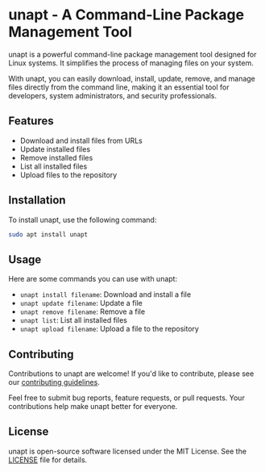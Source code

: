 # unapt - A Command-Line Package Management Tool

unapt is a powerful command-line package management tool designed for Linux systems. It simplifies the process of managing files on your system.

With unapt, you can easily download, install, update, remove, and manage files directly from the command line, making it an essential tool for developers, system administrators, and security professionals.

## Features

- Download and install files from URLs
- Update installed files
- Remove installed files
- List all installed files
- Upload files to the repository

## Installation

To install unapt, use the following command:

```bash
sudo apt install unapt
```

## Usage

Here are some commands you can use with unapt:

- `unapt install filename`: Download and install a file
- `unapt update filename`: Update a file
- `unapt remove filename`: Remove a file
- `unapt list`: List all installed files
- `unapt upload filename`: Upload a file to the repository

## Contributing

Contributions to unapt are welcome! If you'd like to contribute, please see our [contributing guidelines](CONTRIBUTING.md).

Feel free to submit bug reports, feature requests, or pull requests. Your contributions help make unapt better for everyone.

## License

unapt is open-source software licensed under the MIT License. See the [LICENSE](LICENSE) file for details.
